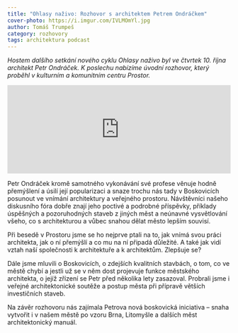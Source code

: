 ```yaml
---
title: "Ohlasy naživo: Rozhovor s architektem Petrem Ondráčkem"
cover-photo: https://i.imgur.com/IVLMOmYl.jpg
author: Tomáš Trumpeš
category: rozhovory
tags: architektura podcast
---
```


*Hostem dalšího setkání nového cyklu Ohlasy naživo byl ve čtvrtek 10. října architekt Petr Ondráček. K poslechu nabízíme úvodní rozhovor, který proběhl v kulturním a komunitním centru Prostor.*

<iframe sandbox="allow-scripts allow-top-navigation" scrolling="no" width="100%" height="200" frameborder="0" src="https://embed.radiopublic.com/e?if=ohlasy-podcast-6nVazZ&ge=s1!6a99d92bdfed475b088e2734874a45821344898e"></iframe>

Petr Ondráček kromě samotného vykonávání své profese věnuje hodně přemýšlení a úsilí její popularizaci a snaze trochu nás tady v Boskovicích posunout ve vnímání architektury a veřejného prostoru. Návštěvníci našeho diskusního fóra dobře znají jeho poctivé a podrobné příspěvky, příklady úspěšných a pozoruhodných staveb z jiných měst a neúnavné vysvětlování všeho, co s architekturou a vůbec snahou dělat město lepším souvisí.

Při besedě v Prostoru jsme se ho nejprve ptali na to, jak vnímá svou práci architekta, jak o ní přemýšlí a co mu na ní připadá důležité. A také jak vidí vztah naší společnosti k architektuře a k architektům. Zlepšuje se?

Dále jsme mluvili o Boskovicích, o zdejších kvalitních stavbách, o tom, co ve městě chybí a jestli už se v něm dost projevuje funkce městského architekta, o jejíž zřízení se Petr před několika lety zasazoval. Probrali jsme i veřejné architektonické soutěže a postup města při přípravě větších investičních staveb.

Na závěr rozhovoru nás zajímala Petrova nová boskovická iniciativa – snaha vytvořit i v našem městě po vzoru Brna, Litomyšle a dalších měst architektonický manuál.
